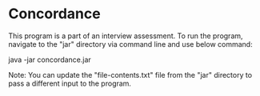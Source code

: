 # Concordance

This program is a part of an interview assessment. To run the program, navigate to the "jar" directory via command line and use below command:

java -jar concordance.jar


Note: You can update the "file-contents.txt" file from the "jar" directory to pass a different input to the program.
